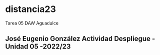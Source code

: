 # distancia23
Tarea 05 DAW Aguadulce

## José Eugenio González Actividad Despliegue - Unidad 05 -2022/23
